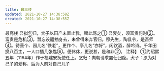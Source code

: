 ```yaml
---
title: 最高楼
updated: 2021-10-27 14:38:58Z
created: 2021-10-27 14:38:55Z
---
```


最高楼
吾拟乞归，犬子以田产未置止我，赋此骂之①
吾衰矣，须富贵何时②。富贵是危机③。暂忘设醴抽身去，未曾得米弃官归。穆先生，陶县令，是吾师④。待葺个、园儿名“佚老”，更作个、亭儿名“亦好”，闲饮酒，醉吟诗。千年田换八百主，一人口插几张匙⑥。便休休，更说甚，是和非②。
注释】
①约绍熙五年（1194年）作于福建安抚使任上。乞归：向朝请求罢仕归隐。犬子：原为对己子的爱称，后为人前对自己儿子
